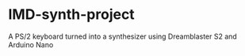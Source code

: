 # IMD-synth-project
A PS/2 keyboard turned into a synthesizer using Dreamblaster S2 and Arduino Nano
